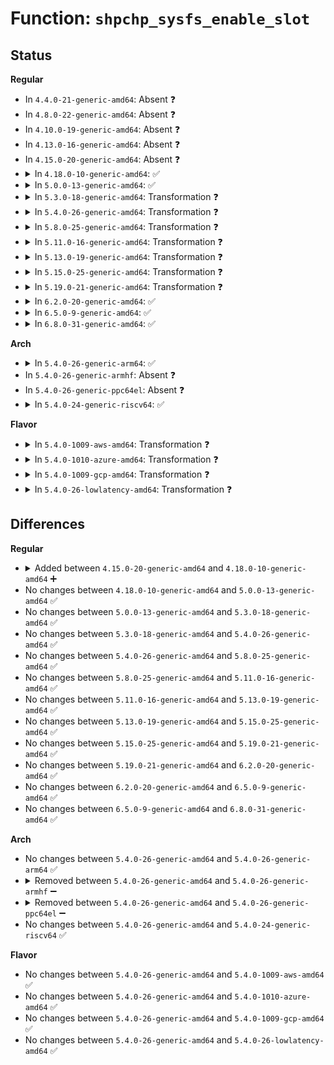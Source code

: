 # Function: <code>shpchp_sysfs_enable_slot</code>

## Status
<b>Regular</b>
<ul>
<li>
In <code>4.4.0-21-generic-amd64</code>: Absent ❓
</li>
<li>
In <code>4.8.0-22-generic-amd64</code>: Absent ❓
</li>
<li>
In <code>4.10.0-19-generic-amd64</code>: Absent ❓
</li>
<li>
In <code>4.13.0-16-generic-amd64</code>: Absent ❓
</li>
<li>
In <code>4.15.0-20-generic-amd64</code>: Absent ❓
</li>
<li>
<details>
<summary>In <code>4.18.0-10-generic-amd64</code>: ✅</summary>

```c
int shpchp_sysfs_enable_slot(struct slot * p_slot)
```

```json
{
  "name": "shpchp_sysfs_enable_slot",
  "collision_type": "Unique Global",
  "inline_type": "No",
  "funcs": [
    {
      "addr": 18446744071584339840,
      "name": "shpchp_sysfs_enable_slot",
      "external": true,
      "loc": "drivers/pci/hotplug/shpchp_ctrl.c:648",
      "file": "drivers/pci/hotplug/shpchp_ctrl.c",
      "inline": "seen, unknown",
      "caller_inline": [],
      "caller_func": [
        "drivers/pci/hotplug/shpchp_core.c:enable_slot",
        "drivers/pci/hotplug/shpchp_core.c:enable_slot"
      ]
    }
  ],
  "symbols": [
    {
      "addr": 18446744071584339840,
      "name": "shpchp_sysfs_enable_slot",
      "section": ".text",
      "bind": "STB_GLOBAL",
      "size": 257
    }
  ]
}
```
</details>
</li>
<li>
<details>
<summary>In <code>5.0.0-13-generic-amd64</code>: ✅</summary>

```c
int shpchp_sysfs_enable_slot(struct slot * p_slot)
```

```json
{
  "name": "shpchp_sysfs_enable_slot",
  "collision_type": "Unique Global",
  "inline_type": "No",
  "funcs": [
    {
      "addr": 18446744071584435024,
      "name": "shpchp_sysfs_enable_slot",
      "external": true,
      "loc": "drivers/pci/hotplug/shpchp_ctrl.c:637",
      "file": "drivers/pci/hotplug/shpchp_ctrl.c",
      "inline": "seen, unknown",
      "caller_inline": [],
      "caller_func": [
        "drivers/pci/hotplug/shpchp_core.c:enable_slot",
        "drivers/pci/hotplug/shpchp_core.c:enable_slot"
      ]
    }
  ],
  "symbols": [
    {
      "addr": 18446744071584435024,
      "name": "shpchp_sysfs_enable_slot",
      "section": ".text",
      "bind": "STB_GLOBAL",
      "size": 248
    }
  ]
}
```
</details>
</li>
<li>
<details>
<summary>In <code>5.3.0-18-generic-amd64</code>: Transformation ❓</summary>

```c
int shpchp_sysfs_enable_slot(struct slot * p_slot)
```

```json
{
  "name": "shpchp_sysfs_enable_slot",
  "collision_type": "Unique Global",
  "inline_type": "No",
  "funcs": [
    {
      "addr": 0,
      "name": "shpchp_sysfs_enable_slot",
      "external": true,
      "loc": "drivers/pci/hotplug/shpchp_ctrl.c:637",
      "file": "drivers/pci/hotplug/shpchp_ctrl.c",
      "inline": "seen, unknown",
      "caller_inline": [],
      "caller_func": [
        "drivers/pci/hotplug/shpchp_core.c:enable_slot"
      ]
    }
  ],
  "symbols": [
    {
      "addr": 18446744071584632137,
      "name": "shpchp_sysfs_enable_slot.cold",
      "section": ".text",
      "bind": "STB_LOCAL",
      "size": 140
    },
    {
      "addr": 18446744071584629632,
      "name": "shpchp_sysfs_enable_slot",
      "section": ".text",
      "bind": "STB_GLOBAL",
      "size": 114
    }
  ]
}
```
</details>
</li>
<li>
<details>
<summary>In <code>5.4.0-26-generic-amd64</code>: Transformation ❓</summary>

```c
int shpchp_sysfs_enable_slot(struct slot * p_slot)
```

```json
{
  "name": "shpchp_sysfs_enable_slot",
  "collision_type": "Unique Global",
  "inline_type": "No",
  "funcs": [
    {
      "addr": 0,
      "name": "shpchp_sysfs_enable_slot",
      "external": true,
      "loc": "drivers/pci/hotplug/shpchp_ctrl.c:637",
      "file": "drivers/pci/hotplug/shpchp_ctrl.c",
      "inline": "seen, unknown",
      "caller_inline": [],
      "caller_func": [
        "drivers/pci/hotplug/shpchp_core.c:enable_slot"
      ]
    }
  ],
  "symbols": [
    {
      "addr": 18446744071584769833,
      "name": "shpchp_sysfs_enable_slot.cold",
      "section": ".text",
      "bind": "STB_LOCAL",
      "size": 140
    },
    {
      "addr": 18446744071584767328,
      "name": "shpchp_sysfs_enable_slot",
      "section": ".text",
      "bind": "STB_GLOBAL",
      "size": 114
    }
  ]
}
```
</details>
</li>
<li>
<details>
<summary>In <code>5.8.0-25-generic-amd64</code>: Transformation ❓</summary>

```c
int shpchp_sysfs_enable_slot(struct slot * p_slot)
```

```json
{
  "name": "shpchp_sysfs_enable_slot",
  "collision_type": "Unique Global",
  "inline_type": "No",
  "funcs": [
    {
      "addr": 0,
      "name": "shpchp_sysfs_enable_slot",
      "external": true,
      "loc": "drivers/pci/hotplug/shpchp_ctrl.c:636",
      "file": "drivers/pci/hotplug/shpchp_ctrl.c",
      "inline": "seen, unknown",
      "caller_inline": [],
      "caller_func": [
        "drivers/pci/hotplug/shpchp_core.c:enable_slot"
      ]
    }
  ],
  "symbols": [
    {
      "addr": 18446744071585461300,
      "name": "shpchp_sysfs_enable_slot.cold",
      "section": ".text",
      "bind": "STB_LOCAL",
      "size": 140
    },
    {
      "addr": 18446744071585458752,
      "name": "shpchp_sysfs_enable_slot",
      "section": ".text",
      "bind": "STB_GLOBAL",
      "size": 114
    }
  ]
}
```
</details>
</li>
<li>
<details>
<summary>In <code>5.11.0-16-generic-amd64</code>: Transformation ❓</summary>

```c
int shpchp_sysfs_enable_slot(struct slot * p_slot)
```

```json
{
  "name": "shpchp_sysfs_enable_slot",
  "collision_type": "Unique Global",
  "inline_type": "No",
  "funcs": [
    {
      "addr": 0,
      "name": "shpchp_sysfs_enable_slot",
      "external": true,
      "loc": "drivers/pci/hotplug/shpchp_ctrl.c:635",
      "file": "drivers/pci/hotplug/shpchp_ctrl.c",
      "inline": "seen, unknown",
      "caller_inline": [],
      "caller_func": [
        "drivers/pci/hotplug/shpchp_core.c:enable_slot"
      ]
    }
  ],
  "symbols": [
    {
      "addr": 18446744071591415429,
      "name": "shpchp_sysfs_enable_slot.cold",
      "section": ".text",
      "bind": "STB_LOCAL",
      "size": 140
    },
    {
      "addr": 18446744071585606064,
      "name": "shpchp_sysfs_enable_slot",
      "section": ".text",
      "bind": "STB_GLOBAL",
      "size": 114
    }
  ]
}
```
</details>
</li>
<li>
<details>
<summary>In <code>5.13.0-19-generic-amd64</code>: Transformation ❓</summary>

```c
int shpchp_sysfs_enable_slot(struct slot * p_slot)
```

```json
{
  "name": "shpchp_sysfs_enable_slot",
  "collision_type": "Unique Global",
  "inline_type": "No",
  "funcs": [
    {
      "addr": 0,
      "name": "shpchp_sysfs_enable_slot",
      "external": true,
      "loc": "drivers/pci/hotplug/shpchp_ctrl.c:635",
      "file": "drivers/pci/hotplug/shpchp_ctrl.c",
      "inline": "seen, unknown",
      "caller_inline": [],
      "caller_func": [
        "drivers/pci/hotplug/shpchp_core.c:enable_slot"
      ]
    }
  ],
  "symbols": [
    {
      "addr": 18446744071591357792,
      "name": "shpchp_sysfs_enable_slot.cold",
      "section": ".text",
      "bind": "STB_LOCAL",
      "size": 140
    },
    {
      "addr": 18446744071585484464,
      "name": "shpchp_sysfs_enable_slot",
      "section": ".text",
      "bind": "STB_GLOBAL",
      "size": 114
    }
  ]
}
```
</details>
</li>
<li>
<details>
<summary>In <code>5.15.0-25-generic-amd64</code>: Transformation ❓</summary>

```c
int shpchp_sysfs_enable_slot(struct slot * p_slot)
```

```json
{
  "name": "shpchp_sysfs_enable_slot",
  "collision_type": "Unique Global",
  "inline_type": "No",
  "funcs": [
    {
      "addr": 0,
      "name": "shpchp_sysfs_enable_slot",
      "external": true,
      "loc": "drivers/pci/hotplug/shpchp_ctrl.c:635",
      "file": "drivers/pci/hotplug/shpchp_ctrl.c",
      "inline": "seen, unknown",
      "caller_inline": [],
      "caller_func": [
        "drivers/pci/hotplug/shpchp_core.c:enable_slot"
      ]
    }
  ],
  "symbols": [
    {
      "addr": 18446744071592385970,
      "name": "shpchp_sysfs_enable_slot.cold",
      "section": ".text",
      "bind": "STB_LOCAL",
      "size": 140
    },
    {
      "addr": 18446744071585951184,
      "name": "shpchp_sysfs_enable_slot",
      "section": ".text",
      "bind": "STB_GLOBAL",
      "size": 114
    }
  ]
}
```
</details>
</li>
<li>
<details>
<summary>In <code>5.19.0-21-generic-amd64</code>: Transformation ❓</summary>

```c
int shpchp_sysfs_enable_slot(struct slot * p_slot)
```

```json
{
  "name": "shpchp_sysfs_enable_slot",
  "collision_type": "Unique Global",
  "inline_type": "No",
  "funcs": [
    {
      "addr": 0,
      "name": "shpchp_sysfs_enable_slot",
      "external": true,
      "loc": "drivers/pci/hotplug/shpchp_ctrl.c:635",
      "file": "drivers/pci/hotplug/shpchp_ctrl.c",
      "inline": "seen, unknown",
      "caller_inline": [],
      "caller_func": [
        "drivers/pci/hotplug/shpchp_core.c:enable_slot"
      ]
    }
  ],
  "symbols": [
    {
      "addr": 18446744071594249881,
      "name": "shpchp_sysfs_enable_slot.cold",
      "section": ".text",
      "bind": "STB_LOCAL",
      "size": 118
    },
    {
      "addr": 18446744071587155280,
      "name": "shpchp_sysfs_enable_slot",
      "section": ".text",
      "bind": "STB_GLOBAL",
      "size": 124
    }
  ]
}
```
</details>
</li>
<li>
<details>
<summary>In <code>6.2.0-20-generic-amd64</code>: ✅</summary>

```c
int shpchp_sysfs_enable_slot(struct slot * p_slot)
```

```json
{
  "name": "shpchp_sysfs_enable_slot",
  "collision_type": "Unique Global",
  "inline_type": "No",
  "funcs": [
    {
      "addr": 18446744071588363776,
      "name": "shpchp_sysfs_enable_slot",
      "external": true,
      "loc": "drivers/pci/hotplug/shpchp_ctrl.c:635",
      "file": "drivers/pci/hotplug/shpchp_ctrl.c",
      "inline": "seen, unknown",
      "caller_inline": [],
      "caller_func": [
        "drivers/pci/hotplug/shpchp_core.c:enable_slot",
        "drivers/pci/hotplug/shpchp_core.c:enable_slot"
      ]
    }
  ],
  "symbols": [
    {
      "addr": 18446744071588363776,
      "name": "shpchp_sysfs_enable_slot",
      "section": ".text",
      "bind": "STB_GLOBAL",
      "size": 235
    }
  ]
}
```
</details>
</li>
<li>
<details>
<summary>In <code>6.5.0-9-generic-amd64</code>: ✅</summary>

```c
int shpchp_sysfs_enable_slot(struct slot * p_slot)
```

```json
{
  "name": "shpchp_sysfs_enable_slot",
  "collision_type": "Unique Global",
  "inline_type": "No",
  "funcs": [
    {
      "addr": 18446744071588639856,
      "name": "shpchp_sysfs_enable_slot",
      "external": true,
      "loc": "drivers/pci/hotplug/shpchp_ctrl.c:635",
      "file": "drivers/pci/hotplug/shpchp_ctrl.c",
      "inline": "seen, unknown",
      "caller_inline": [],
      "caller_func": [
        "drivers/pci/hotplug/shpchp_core.c:enable_slot",
        "drivers/pci/hotplug/shpchp_core.c:enable_slot"
      ]
    }
  ],
  "symbols": [
    {
      "addr": 18446744071588639856,
      "name": "shpchp_sysfs_enable_slot",
      "section": ".text",
      "bind": "STB_GLOBAL",
      "size": 235
    }
  ]
}
```
</details>
</li>
<li>
<details>
<summary>In <code>6.8.0-31-generic-amd64</code>: ✅</summary>

```c
int shpchp_sysfs_enable_slot(struct slot * p_slot)
```

```json
{
  "name": "shpchp_sysfs_enable_slot",
  "collision_type": "Unique Global",
  "inline_type": "No",
  "funcs": [
    {
      "addr": 18446744071588940256,
      "name": "shpchp_sysfs_enable_slot",
      "external": true,
      "loc": "drivers/pci/hotplug/shpchp_ctrl.c:635",
      "file": "drivers/pci/hotplug/shpchp_ctrl.c",
      "inline": "seen, unknown",
      "caller_inline": [],
      "caller_func": [
        "drivers/pci/hotplug/shpchp_core.c:enable_slot",
        "drivers/pci/hotplug/shpchp_core.c:enable_slot"
      ]
    }
  ],
  "symbols": [
    {
      "addr": 18446744071588940256,
      "name": "shpchp_sysfs_enable_slot",
      "section": ".text",
      "bind": "STB_GLOBAL",
      "size": 235
    }
  ]
}
```
</details>
</li>
</ul>
<b>Arch</b>
<ul>
<li>
<details>
<summary>In <code>5.4.0-26-generic-arm64</code>: ✅</summary>

```c
int shpchp_sysfs_enable_slot(struct slot * p_slot)
```

```json
{
  "name": "shpchp_sysfs_enable_slot",
  "collision_type": "Unique Global",
  "inline_type": "No",
  "funcs": [
    {
      "addr": 18446603336497033576,
      "name": "shpchp_sysfs_enable_slot",
      "external": true,
      "loc": "drivers/pci/hotplug/shpchp_ctrl.c:637",
      "file": "drivers/pci/hotplug/shpchp_ctrl.c",
      "inline": "seen, unknown",
      "caller_inline": [],
      "caller_func": [
        "drivers/pci/hotplug/shpchp_core.c:enable_slot"
      ]
    }
  ],
  "symbols": [
    {
      "addr": 18446603336497033576,
      "name": "shpchp_sysfs_enable_slot",
      "section": ".text",
      "bind": "STB_GLOBAL",
      "size": 272
    }
  ]
}
```
</details>
</li>
<li>
In <code>5.4.0-26-generic-armhf</code>: Absent ❓
</li>
<li>
In <code>5.4.0-26-generic-ppc64el</code>: Absent ❓
</li>
<li>
<details>
<summary>In <code>5.4.0-24-generic-riscv64</code>: ✅</summary>

```c
int shpchp_sysfs_enable_slot(struct slot * p_slot)
```

```json
{
  "name": "shpchp_sysfs_enable_slot",
  "collision_type": "Unique Global",
  "inline_type": "No",
  "funcs": [
    {
      "addr": 18446743936275690664,
      "name": "shpchp_sysfs_enable_slot",
      "external": true,
      "loc": "drivers/pci/hotplug/shpchp_ctrl.c:637",
      "file": "drivers/pci/hotplug/shpchp_ctrl.c",
      "inline": "seen, unknown",
      "caller_inline": [],
      "caller_func": [
        "drivers/pci/hotplug/shpchp_core.c:enable_slot"
      ]
    }
  ],
  "symbols": [
    {
      "addr": 18446743936275690664,
      "name": "shpchp_sysfs_enable_slot",
      "section": ".text",
      "bind": "STB_GLOBAL",
      "size": 250
    }
  ]
}
```
</details>
</li>
</ul>
<b>Flavor</b>
<ul>
<li>
<details>
<summary>In <code>5.4.0-1009-aws-amd64</code>: Transformation ❓</summary>

```c
int shpchp_sysfs_enable_slot(struct slot * p_slot)
```

```json
{
  "name": "shpchp_sysfs_enable_slot",
  "collision_type": "Unique Global",
  "inline_type": "No",
  "funcs": [
    {
      "addr": 0,
      "name": "shpchp_sysfs_enable_slot",
      "external": true,
      "loc": "drivers/pci/hotplug/shpchp_ctrl.c:637",
      "file": "drivers/pci/hotplug/shpchp_ctrl.c",
      "inline": "seen, unknown",
      "caller_inline": [],
      "caller_func": [
        "drivers/pci/hotplug/shpchp_core.c:enable_slot"
      ]
    }
  ],
  "symbols": [
    {
      "addr": 18446744071584718649,
      "name": "shpchp_sysfs_enable_slot.cold",
      "section": ".text",
      "bind": "STB_LOCAL",
      "size": 140
    },
    {
      "addr": 18446744071584716144,
      "name": "shpchp_sysfs_enable_slot",
      "section": ".text",
      "bind": "STB_GLOBAL",
      "size": 114
    }
  ]
}
```
</details>
</li>
<li>
<details>
<summary>In <code>5.4.0-1010-azure-amd64</code>: Transformation ❓</summary>

```c
int shpchp_sysfs_enable_slot(struct slot * p_slot)
```

```json
{
  "name": "shpchp_sysfs_enable_slot",
  "collision_type": "Unique Global",
  "inline_type": "No",
  "funcs": [
    {
      "addr": 0,
      "name": "shpchp_sysfs_enable_slot",
      "external": true,
      "loc": "drivers/pci/hotplug/shpchp_ctrl.c:637",
      "file": "drivers/pci/hotplug/shpchp_ctrl.c",
      "inline": "seen, unknown",
      "caller_inline": [],
      "caller_func": [
        "drivers/pci/hotplug/shpchp_core.c:enable_slot"
      ]
    }
  ],
  "symbols": [
    {
      "addr": 18446744071584649417,
      "name": "shpchp_sysfs_enable_slot.cold",
      "section": ".text",
      "bind": "STB_LOCAL",
      "size": 140
    },
    {
      "addr": 18446744071584646912,
      "name": "shpchp_sysfs_enable_slot",
      "section": ".text",
      "bind": "STB_GLOBAL",
      "size": 114
    }
  ]
}
```
</details>
</li>
<li>
<details>
<summary>In <code>5.4.0-1009-gcp-amd64</code>: Transformation ❓</summary>

```c
int shpchp_sysfs_enable_slot(struct slot * p_slot)
```

```json
{
  "name": "shpchp_sysfs_enable_slot",
  "collision_type": "Unique Global",
  "inline_type": "No",
  "funcs": [
    {
      "addr": 0,
      "name": "shpchp_sysfs_enable_slot",
      "external": true,
      "loc": "drivers/pci/hotplug/shpchp_ctrl.c:637",
      "file": "drivers/pci/hotplug/shpchp_ctrl.c",
      "inline": "seen, unknown",
      "caller_inline": [],
      "caller_func": [
        "drivers/pci/hotplug/shpchp_core.c:enable_slot"
      ]
    }
  ],
  "symbols": [
    {
      "addr": 18446744071584719993,
      "name": "shpchp_sysfs_enable_slot.cold",
      "section": ".text",
      "bind": "STB_LOCAL",
      "size": 140
    },
    {
      "addr": 18446744071584717488,
      "name": "shpchp_sysfs_enable_slot",
      "section": ".text",
      "bind": "STB_GLOBAL",
      "size": 114
    }
  ]
}
```
</details>
</li>
<li>
<details>
<summary>In <code>5.4.0-26-lowlatency-amd64</code>: Transformation ❓</summary>

```c
int shpchp_sysfs_enable_slot(struct slot * p_slot)
```

```json
{
  "name": "shpchp_sysfs_enable_slot",
  "collision_type": "Unique Global",
  "inline_type": "No",
  "funcs": [
    {
      "addr": 0,
      "name": "shpchp_sysfs_enable_slot",
      "external": true,
      "loc": "drivers/pci/hotplug/shpchp_ctrl.c:637",
      "file": "drivers/pci/hotplug/shpchp_ctrl.c",
      "inline": "seen, unknown",
      "caller_inline": [],
      "caller_func": [
        "drivers/pci/hotplug/shpchp_core.c:enable_slot"
      ]
    }
  ],
  "symbols": [
    {
      "addr": 18446744071584827577,
      "name": "shpchp_sysfs_enable_slot.cold",
      "section": ".text",
      "bind": "STB_LOCAL",
      "size": 140
    },
    {
      "addr": 18446744071584825072,
      "name": "shpchp_sysfs_enable_slot",
      "section": ".text",
      "bind": "STB_GLOBAL",
      "size": 114
    }
  ]
}
```
</details>
</li>
</ul>

## Differences
<b>Regular</b>
<ul>
<li>
<details>
<summary>Added between <code>4.15.0-20-generic-amd64</code> and <code>4.18.0-10-generic-amd64</code> ➕</summary>

```c
int shpchp_sysfs_enable_slot(struct slot * p_slot)
```
</details>
</li>
<li>
No changes between <code>4.18.0-10-generic-amd64</code> and <code>5.0.0-13-generic-amd64</code> ✅
</li>
<li>
No changes between <code>5.0.0-13-generic-amd64</code> and <code>5.3.0-18-generic-amd64</code> ✅
</li>
<li>
No changes between <code>5.3.0-18-generic-amd64</code> and <code>5.4.0-26-generic-amd64</code> ✅
</li>
<li>
No changes between <code>5.4.0-26-generic-amd64</code> and <code>5.8.0-25-generic-amd64</code> ✅
</li>
<li>
No changes between <code>5.8.0-25-generic-amd64</code> and <code>5.11.0-16-generic-amd64</code> ✅
</li>
<li>
No changes between <code>5.11.0-16-generic-amd64</code> and <code>5.13.0-19-generic-amd64</code> ✅
</li>
<li>
No changes between <code>5.13.0-19-generic-amd64</code> and <code>5.15.0-25-generic-amd64</code> ✅
</li>
<li>
No changes between <code>5.15.0-25-generic-amd64</code> and <code>5.19.0-21-generic-amd64</code> ✅
</li>
<li>
No changes between <code>5.19.0-21-generic-amd64</code> and <code>6.2.0-20-generic-amd64</code> ✅
</li>
<li>
No changes between <code>6.2.0-20-generic-amd64</code> and <code>6.5.0-9-generic-amd64</code> ✅
</li>
<li>
No changes between <code>6.5.0-9-generic-amd64</code> and <code>6.8.0-31-generic-amd64</code> ✅
</li>
</ul>
<b>Arch</b>
<ul>
<li>
No changes between <code>5.4.0-26-generic-amd64</code> and <code>5.4.0-26-generic-arm64</code> ✅
</li>
<li>
<details>
<summary>Removed between <code>5.4.0-26-generic-amd64</code> and <code>5.4.0-26-generic-armhf</code> ➖</summary>

```c
int shpchp_sysfs_enable_slot(struct slot * p_slot)
```
</details>
</li>
<li>
<details>
<summary>Removed between <code>5.4.0-26-generic-amd64</code> and <code>5.4.0-26-generic-ppc64el</code> ➖</summary>

```c
int shpchp_sysfs_enable_slot(struct slot * p_slot)
```
</details>
</li>
<li>
No changes between <code>5.4.0-26-generic-amd64</code> and <code>5.4.0-24-generic-riscv64</code> ✅
</li>
</ul>
<b>Flavor</b>
<ul>
<li>
No changes between <code>5.4.0-26-generic-amd64</code> and <code>5.4.0-1009-aws-amd64</code> ✅
</li>
<li>
No changes between <code>5.4.0-26-generic-amd64</code> and <code>5.4.0-1010-azure-amd64</code> ✅
</li>
<li>
No changes between <code>5.4.0-26-generic-amd64</code> and <code>5.4.0-1009-gcp-amd64</code> ✅
</li>
<li>
No changes between <code>5.4.0-26-generic-amd64</code> and <code>5.4.0-26-lowlatency-amd64</code> ✅
</li>
</ul>
